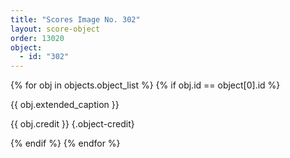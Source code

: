 ```yaml
---
title: "Scores Image No. 302"
layout: score-object
order: 13020
object:
  - id: "302"
---
```


{% for obj in objects.object_list %}
{% if obj.id == object[0].id %}

{{ obj.extended_caption }}

{{ obj.credit }} {.object-credit}

{% endif %}
{% endfor %}
